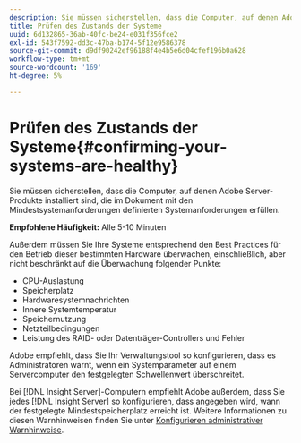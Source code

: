 ```yaml
---
description: Sie müssen sicherstellen, dass die Computer, auf denen Adobe Server-Produkte installiert sind, die im Dokument mit den Mindestsystemanforderungen definierten Systemanforderungen erfüllen.
title: Prüfen des Zustands der Systeme
uuid: 6d132865-36ab-40fc-be24-e031f356fce2
exl-id: 543f7592-dd3c-47ba-b174-5f12e9586378
source-git-commit: d9df90242ef96188f4e4b5e6d04cfef196b0a628
workflow-type: tm+mt
source-wordcount: '169'
ht-degree: 5%

---
```


# Prüfen des Zustands der Systeme{#confirming-your-systems-are-healthy}

Sie müssen sicherstellen, dass die Computer, auf denen Adobe Server-Produkte installiert sind, die im Dokument mit den Mindestsystemanforderungen definierten Systemanforderungen erfüllen.

**Empfohlene Häufigkeit:** Alle 5-10 Minuten

Außerdem müssen Sie Ihre Systeme entsprechend den Best Practices für den Betrieb dieser bestimmten Hardware überwachen, einschließlich, aber nicht beschränkt auf die Überwachung folgender Punkte:

* CPU-Auslastung
* Speicherplatz
* Hardwaresystemnachrichten
* Innere Systemtemperatur
* Speichernutzung
* Netzteilbedingungen
* Leistung des RAID- oder Datenträger-Controllers und Fehler

Adobe empfiehlt, dass Sie Ihr Verwaltungstool so konfigurieren, dass es Administratoren warnt, wenn ein Systemparameter auf einem Servercomputer den festgelegten Schwellenwert überschreitet.

Bei [!DNL Insight Server]-Computern empfiehlt Adobe außerdem, dass Sie jedes [!DNL Insight Server] so konfigurieren, dass angegeben wird, wann der festgelegte Mindestspeicherplatz erreicht ist. Weitere Informationen zu diesen Warnhinweisen finden Sie unter [Konfigurieren administrativer Warnhinweise](../../../home/c-inst-svr/c-admin-inst-svr/t-config-adm-alrts.md#task-0858f588da4941aa9d4952f6592681aa).
